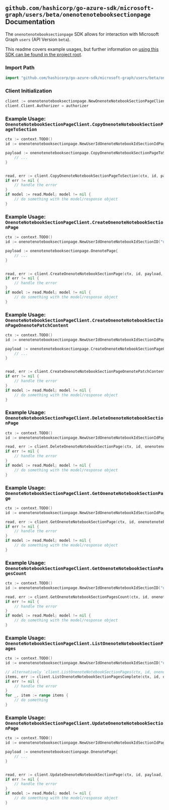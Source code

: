 
## `github.com/hashicorp/go-azure-sdk/microsoft-graph/users/beta/onenotenotebooksectionpage` Documentation

The `onenotenotebooksectionpage` SDK allows for interaction with Microsoft Graph `users` (API Version `beta`).

This readme covers example usages, but further information on [using this SDK can be found in the project root](https://github.com/hashicorp/go-azure-sdk/tree/main/docs).

### Import Path

```go
import "github.com/hashicorp/go-azure-sdk/microsoft-graph/users/beta/onenotenotebooksectionpage"
```


### Client Initialization

```go
client := onenotenotebooksectionpage.NewOnenoteNotebookSectionPageClientWithBaseURI("https://graph.microsoft.com")
client.Client.Authorizer = authorizer
```


### Example Usage: `OnenoteNotebookSectionPageClient.CopyOnenoteNotebookSectionPageToSection`

```go
ctx := context.TODO()
id := onenotenotebooksectionpage.NewUserIdOnenoteNotebookIdSectionIdPageID("userId", "notebookId", "onenoteSectionId", "onenotePageId")

payload := onenotenotebooksectionpage.CopyOnenoteNotebookSectionPageToSectionRequest{
	// ...
}


read, err := client.CopyOnenoteNotebookSectionPageToSection(ctx, id, payload, onenotenotebooksectionpage.DefaultCopyOnenoteNotebookSectionPageToSectionOperationOptions())
if err != nil {
	// handle the error
}
if model := read.Model; model != nil {
	// do something with the model/response object
}
```


### Example Usage: `OnenoteNotebookSectionPageClient.CreateOnenoteNotebookSectionPage`

```go
ctx := context.TODO()
id := onenotenotebooksectionpage.NewUserIdOnenoteNotebookIdSectionID("userId", "notebookId", "onenoteSectionId")

payload := onenotenotebooksectionpage.OnenotePage{
	// ...
}


read, err := client.CreateOnenoteNotebookSectionPage(ctx, id, payload, onenotenotebooksectionpage.DefaultCreateOnenoteNotebookSectionPageOperationOptions())
if err != nil {
	// handle the error
}
if model := read.Model; model != nil {
	// do something with the model/response object
}
```


### Example Usage: `OnenoteNotebookSectionPageClient.CreateOnenoteNotebookSectionPageOnenotePatchContent`

```go
ctx := context.TODO()
id := onenotenotebooksectionpage.NewUserIdOnenoteNotebookIdSectionIdPageID("userId", "notebookId", "onenoteSectionId", "onenotePageId")

payload := onenotenotebooksectionpage.CreateOnenoteNotebookSectionPageOnenotePatchContentRequest{
	// ...
}


read, err := client.CreateOnenoteNotebookSectionPageOnenotePatchContent(ctx, id, payload, onenotenotebooksectionpage.DefaultCreateOnenoteNotebookSectionPageOnenotePatchContentOperationOptions())
if err != nil {
	// handle the error
}
if model := read.Model; model != nil {
	// do something with the model/response object
}
```


### Example Usage: `OnenoteNotebookSectionPageClient.DeleteOnenoteNotebookSectionPage`

```go
ctx := context.TODO()
id := onenotenotebooksectionpage.NewUserIdOnenoteNotebookIdSectionIdPageID("userId", "notebookId", "onenoteSectionId", "onenotePageId")

read, err := client.DeleteOnenoteNotebookSectionPage(ctx, id, onenotenotebooksectionpage.DefaultDeleteOnenoteNotebookSectionPageOperationOptions())
if err != nil {
	// handle the error
}
if model := read.Model; model != nil {
	// do something with the model/response object
}
```


### Example Usage: `OnenoteNotebookSectionPageClient.GetOnenoteNotebookSectionPage`

```go
ctx := context.TODO()
id := onenotenotebooksectionpage.NewUserIdOnenoteNotebookIdSectionIdPageID("userId", "notebookId", "onenoteSectionId", "onenotePageId")

read, err := client.GetOnenoteNotebookSectionPage(ctx, id, onenotenotebooksectionpage.DefaultGetOnenoteNotebookSectionPageOperationOptions())
if err != nil {
	// handle the error
}
if model := read.Model; model != nil {
	// do something with the model/response object
}
```


### Example Usage: `OnenoteNotebookSectionPageClient.GetOnenoteNotebookSectionPagesCount`

```go
ctx := context.TODO()
id := onenotenotebooksectionpage.NewUserIdOnenoteNotebookIdSectionID("userId", "notebookId", "onenoteSectionId")

read, err := client.GetOnenoteNotebookSectionPagesCount(ctx, id, onenotenotebooksectionpage.DefaultGetOnenoteNotebookSectionPagesCountOperationOptions())
if err != nil {
	// handle the error
}
if model := read.Model; model != nil {
	// do something with the model/response object
}
```


### Example Usage: `OnenoteNotebookSectionPageClient.ListOnenoteNotebookSectionPages`

```go
ctx := context.TODO()
id := onenotenotebooksectionpage.NewUserIdOnenoteNotebookIdSectionID("userId", "notebookId", "onenoteSectionId")

// alternatively `client.ListOnenoteNotebookSectionPages(ctx, id, onenotenotebooksectionpage.DefaultListOnenoteNotebookSectionPagesOperationOptions())` can be used to do batched pagination
items, err := client.ListOnenoteNotebookSectionPagesComplete(ctx, id, onenotenotebooksectionpage.DefaultListOnenoteNotebookSectionPagesOperationOptions())
if err != nil {
	// handle the error
}
for _, item := range items {
	// do something
}
```


### Example Usage: `OnenoteNotebookSectionPageClient.UpdateOnenoteNotebookSectionPage`

```go
ctx := context.TODO()
id := onenotenotebooksectionpage.NewUserIdOnenoteNotebookIdSectionIdPageID("userId", "notebookId", "onenoteSectionId", "onenotePageId")

payload := onenotenotebooksectionpage.OnenotePage{
	// ...
}


read, err := client.UpdateOnenoteNotebookSectionPage(ctx, id, payload, onenotenotebooksectionpage.DefaultUpdateOnenoteNotebookSectionPageOperationOptions())
if err != nil {
	// handle the error
}
if model := read.Model; model != nil {
	// do something with the model/response object
}
```
